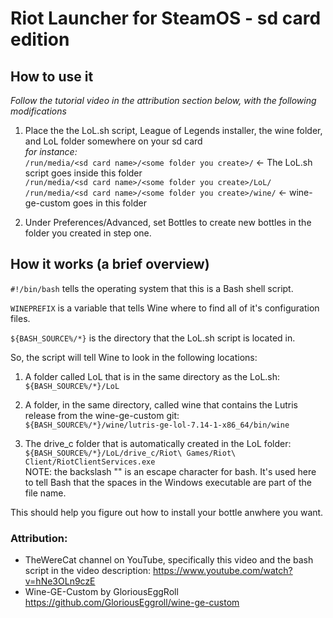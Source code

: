 # Riot Launcher for SteamOS - sd card edition

## How to use it <br/>

_Follow the tutorial video in the attribution section below, with the following modifications_  

1) Place the the LoL.sh script, League of Legends installer, the wine folder, and LoL folder somewhere on your sd card  
_for instance:_  
`/run/media/<sd card name>/<some folder you create>/` <- The LoL.sh script goes inside this folder  
`/run/media/<sd card name>/<some folder you create>/LoL/`  
`/run/media/<sd card name>/<some folder you create>/wine/` <- wine-ge-custom goes in this folder  

3) Under Preferences/Advanced, set Bottles to create new bottles in the folder you created in step one. <br/>

## How it works (a brief overview) <br/>

`#!/bin/bash` tells the operating system that this is a Bash shell script. <br/>

`WINEPREFIX` is a variable that tells Wine where to find all of it's configuration files. <br/>

`${BASH_SOURCE%/*}` is the directory that the LoL.sh script is located in. <br/>

So, the script will tell Wine to look in the following locations: <br/>

1) A folder called LoL that is in the same directory as the LoL.sh: <br/>
`${BASH_SOURCE%/*}/LoL` <br/>

2) A folder, in the same directory, called wine that contains the Lutris release from the wine-ge-custom git: <br/>
`${BASH_SOURCE%/*}/wine/lutris-ge-lol-7.14-1-x86_64/bin/wine` <br/>

3) The drive_c folder that is automatically created in the LoL folder: <br/>
`${BASH_SOURCE%/*}/LoL/drive_c/Riot\ Games/Riot\ Client/RiotClientServices.exe` <br/>
NOTE: the backslash "\" is an escape character for bash. It's used here to tell Bash that the spaces in the Windows executable are part of the file name.

This should help you figure out how to install your bottle anwhere you want.

### Attribution: <br/>
- TheWereCat channel on YouTube, specifically this video and the bash script in the video description: https://www.youtube.com/watch?v=hNe3OLn9czE
- Wine-GE-Custom by GloriousEggRoll https://github.com/GloriousEggroll/wine-ge-custom
